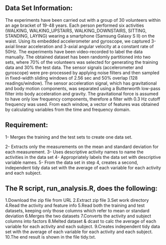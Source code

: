 ## Data Set Information:
The experiments have been carried out with a group of 30 volunteers within an age bracket of 19-48 years.
Each person performed six activities (WALKING, WALKING_UPSTAIRS, WALKING_DOWNSTAIRS, SITTING, STANDING, LAYING)
wearing a smartphone (Samsung Galaxy S II) on the waist. Using its embedded accelerometer and gyroscope, we captured 3-axial linear
acceleration and 3-axial angular velocity at a constant rate of 50Hz. The experiments have been video-recorded to label the data manually.
The obtained dataset has been randomly partitioned into two sets, where 70% of the volunteers was selected for generating the training 
data and 30% the test data.
The sensor signals (accelerometer and gyroscope) were pre-processed by applying noise filters and then sampled in fixed-width
sliding windows of 2.56 sec and 50% overlap (128 readings/window). The sensor acceleration signal, which has gravitational and
body motion components, was separated using a Butterworth low-pass filter into body acceleration and gravity. 
The gravitational force is assumed to have only low frequency components, therefore a filter with 0.3 Hz cutoff frequency was used.
From each window, a vector of features was obtained by calculating variables from the time and frequency domain.

## Requirement:
  1- Merges the training and the test sets to create one data set.
  
  2- Extracts only the measurements on the mean and standard deviation for each measurement.
  3- Uses descriptive activity names to name the activities in the data set
  4- Appropriately labels the data set with descriptive variable names.
  5- From the data set in step 4, creates a second, independent tidy data set with the average of each variable for 
  each activity and each subject.
  
## The R script, run_analysis.R, does the following:
  1.Download the zip file from URL
  2.Extract zip file
  3.Set work directory 
  4.Read the activity and feature info
  5.Read both the training and test datasets, keeping only those columns which refer to mean or standard deviation
  6.Merges the two datasets
  7.Converts the activity and subject columns into factors
  8.Melted dataset & dcast to calc the average of each variable for each activity and each subject.
  9.Creates independent tidy data set with the average of each variable for each activity and each subject.
  10.The end result is shown in the file tidy.txt.


